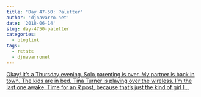 ```yaml
---
title: "Day 47-50: Paletter"
author: 'djnavarro.net'
date: '2018-06-14'
slug: day-4750-paletter
categories:
  - bloglink
tags:
  - rstats
  - djnavarronet
---
```


[Okay! It’s a Thursday evening. Solo parenting is over. My partner is back in town. The kids are in bed. Tina Turner is playing over the wireless. I’m the last one awake. Time for an R post, because that’s just the kind of girl I...<click to read more>](https://djnavarro.net/post/2018-06-14-paletter/)

